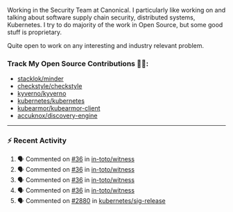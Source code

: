 Working in the Security Team at Canonical. I particularly like working on and talking about software supply chain security, distributed systems, Kubernetes. I try to do majority of the work in Open Source, but some good stuff is proprietary.

Quite open to work on any interesting and industry relevant problem. 

### Track My Open Source Contributions 👨‍💻: 
 - [stacklok/minder](https://github.com/stacklok/minder/pulls?q=is%3Apr+author%3AVyom-Yadav+is%3Amerged+)
 - [checkstyle/checkstyle](https://github.com/checkstyle/checkstyle/pulls?q=is%3Apr+author%3AVyom-Yadav+is%3Amerged+)
 - [kyverno/kyverno](https://github.com/kyverno/kyverno/pulls?q=is%3Apr+author%3AVyom-Yadav+is%3Amerged+)
 - [kubernetes/kubernetes](https://github.com/kubernetes/kubernetes/issues?q=is%3Aissue+author%3AVyom-Yadav)
 - [kubearmor/kubearmor-client](https://github.com/kubearmor/kubearmor-client/pulls?q=is%3Amerged+is%3Apr+author%3AVyom-Yadav+)
 - [accuknox/discovery-engine](https://github.com/accuknox/discovery-engine/pulls?q=is%3Amerged+is%3Apr+author%3AVyom-Yadav+)
---

### :zap: Recent Activity

<!--START_SECTION:activity-->
1. 🗣 Commented on [#36](https://github.com/in-toto/witness/issues/36#issuecomment-3406323439) in [in-toto/witness](https://github.com/in-toto/witness)
2. 🗣 Commented on [#36](https://github.com/in-toto/witness/issues/36#issuecomment-3372795122) in [in-toto/witness](https://github.com/in-toto/witness)
3. 🗣 Commented on [#36](https://github.com/in-toto/witness/issues/36#issuecomment-3358914482) in [in-toto/witness](https://github.com/in-toto/witness)
4. 🗣 Commented on [#36](https://github.com/in-toto/witness/issues/36#issuecomment-3358890946) in [in-toto/witness](https://github.com/in-toto/witness)
5. 🗣 Commented on [#2880](https://github.com/kubernetes/sig-release/pull/2880#issuecomment-3334934816) in [kubernetes/sig-release](https://github.com/kubernetes/sig-release)
<!--END_SECTION:activity-->
